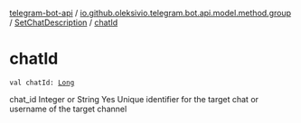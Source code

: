 [telegram-bot-api](../../index.md) / [io.github.oleksivio.telegram.bot.api.model.method.group](../index.md) / [SetChatDescription](index.md) / [chatId](./chat-id.md)

# chatId

`val chatId: `[`Long`](https://kotlinlang.org/api/latest/jvm/stdlib/kotlin/-long/index.html)

chat_id Integer or String Yes Unique identifier for the target chat or username of the target channel

